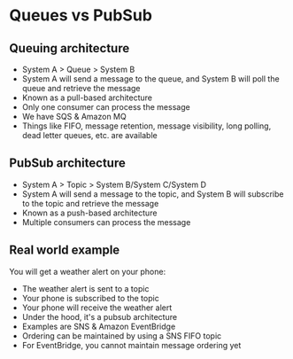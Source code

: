 # Queues vs PubSub

## Queuing architecture

- System A > Queue > System B
- System A will send a message to the queue, and System B will poll the queue and retrieve the message
- Known as a pull-based architecture
- Only one consumer can process the message
- We have SQS & Amazon MQ
- Things like FIFO, message retention, message visibility, long polling, dead letter queues, etc. are available

## PubSub architecture

- System A > Topic > System B/System C/System D
- System A will send a message to the topic, and System B will subscribe to the topic and retrieve the message
- Known as a push-based architecture
- Multiple consumers can process the message

## Real world example

You will get a weather alert on your phone:

- The weather alert is sent to a topic
- Your phone is subscribed to the topic
- Your phone will receive the weather alert
- Under the hood, it's a pubsub architecture
- Examples are SNS & Amazon EventBridge
- Ordering can be maintained by using a SNS FIFO topic
- For EventBridge, you cannot maintain message ordering yet
